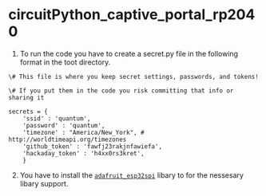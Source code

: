 # circuitPython_captive_portal_rp2040

1. To run the code you have to create a secret.py file in the following format in the toot directory. 


```
\# This file is where you keep secret settings, passwords, and tokens!

\# If you put them in the code you risk committing that info or sharing it

secrets = {
    'ssid' : 'quantum',
    'password' : 'quantum',
    'timezone' : "America/New_York", # http://worldtimeapi.org/timezones
    'github_token' : 'fawfj23rakjnfawiefa',
    'hackaday_token' : 'h4xx0rs3kret',
    }
```

2. You have to install the [`adafruit_esp32spi`](https://circuitpython.readthedocs.io/projects/neopixel/en/latest/) libary to for the nessesary libary support. 
